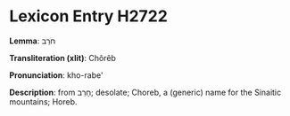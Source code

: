 # Lexicon Entry H2722

**Lemma**: חֹרֵב

**Transliteration (xlit)**: Chôrêb

**Pronunciation**: kho-rabe'

**Description**:
from חָרַב; desolate; Choreb, a (generic) name for the Sinaitic mountains; Horeb.
